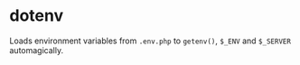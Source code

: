 # dotenv
Loads environment variables from `.env.php` to `getenv()`, `$_ENV` and `$_SERVER` automagically.
